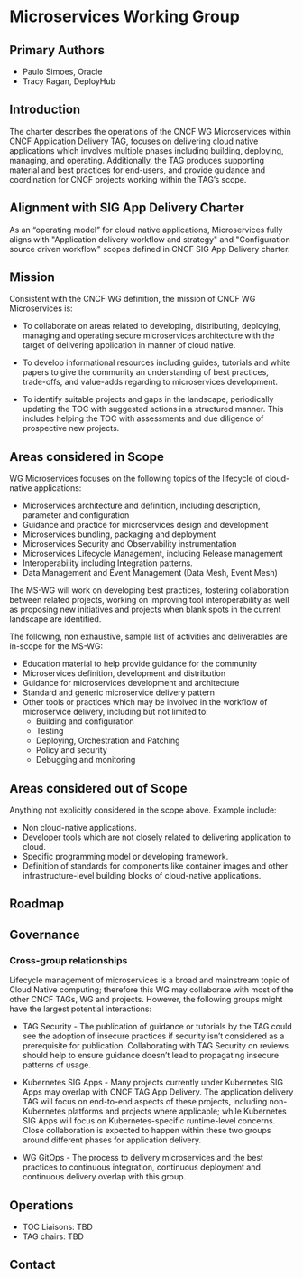 # Microservices Working Group

## Primary Authors 
- Paulo Simoes, Oracle
- Tracy Ragan, DeployHub

## Introduction
The charter describes the operations of the CNCF WG Microservices within CNCF Application Delivery TAG, focuses on delivering cloud native applications 
which involves multiple phases including building, deploying, managing, and operating. Additionally, the TAG produces supporting material and best practices 
for end-users, and provide guidance and coordination for CNCF projects working within the TAG’s scope.

## Alignment with SIG App Delivery Charter
As an “operating model” for cloud native applications, Microservices fully aligns with "Application delivery workflow and strategy" and 
"Configuration source driven workflow" scopes defined in CNCF SIG App Delivery charter.

## Mission
Consistent with the CNCF WG definition, the mission of CNCF WG Microservices is:

- To collaborate on areas related to developing, distributing, deploying, managing and operating secure microservices architecture
with the target of delivering application in manner of cloud native.

- To develop informational resources including guides, tutorials and white papers to give the community an understanding of best practices, trade-offs, 
and value-adds regarding to microservices development.

- To identify suitable projects and gaps in the landscape, periodically updating the TOC with suggested actions in a structured manner. This includes 
helping the TOC with assessments and due diligence of prospective new projects.

## Areas considered in Scope
WG Microservices focuses on the following topics of the lifecycle of cloud-native applications:

- Microservices architecture and definition, including description, parameter and configuration
- Guidance and practice for microservices design and development
- Microservices bundling, packaging and deployment
- Microservices Security and Observability instrumentation
- Microservices Lifecycle Management, including Release management
- Interoperability including Integration patterns.
- Data Management and Event Management (Data Mesh, Event Mesh)

The MS-WG will work on developing best practices, fostering collaboration between related projects, working on improving tool interoperability as well as 
proposing new initiatives and projects when blank spots in the current landscape are identified.

The following, non exhaustive, sample list of activities and deliverables are in-scope for the MS-WG:
- Education material to help provide guidance for the community
- Microservices definition, development and distribution
- Guidance for microservices development and architecture
- Standard and generic microservice delivery pattern
- Other tools or practices which may be involved in the workflow of microservice delivery, including but not limited to:
  - Building and configuration
  - Testing
  - Deploying, Orchestration and Patching
  - Policy and security
  - Debugging and monitoring

## Areas considered out of Scope
Anything not explicitly considered in the scope above. Example include:
- Non cloud-native applications.
- Developer tools which are not closely related to delivering application to cloud.
- Specific programming model or developing framework.
- Definition of standards for components like container images and other infrastructure-level building blocks of cloud-native applications.

## Roadmap

## Governance
### Cross-group relationships
Lifecycle management of microservices is a broad and mainstream topic of Cloud Native computing; therefore this WG may collaborate with most of the 
other CNCF TAGs, WG and projects. However, the following groups might have the largest potential interactions:

- TAG Security - The publication of guidance or tutorials by the TAG could see the adoption of insecure practices if security isn’t considered as a 
prerequisite for publication. Collaborating with TAG Security on reviews should help to ensure guidance doesn’t lead to propagating insecure patterns of usage.

- Kubernetes SIG Apps - Many projects currently under Kubernetes SIG Apps may overlap with CNCF TAG App Delivery. The application delivery TAG will 
focus on end-to-end aspects of these projects, including non-Kubernetes platforms and projects where applicable; while Kubernetes SIG Apps will focus on 
Kubernetes-specific runtime-level concerns. Close collaboration is expected to happen within these two groups around different phases for application delivery.

- WG GitOps - The process to delivery microservices and the best practices to continuous integration, continuous deployment and continuous delivery overlap 
with this group. 



## Operations
- TOC Liaisons: TBD
- TAG chairs: TBD

## Contact

